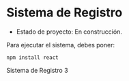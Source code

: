 <h1> Sistema de Registro</h1>

- Estado de proyecto: En construcción.

Para ejecutar el sistema, debes poner:

```npm install react```

Sistema de Registro 3

